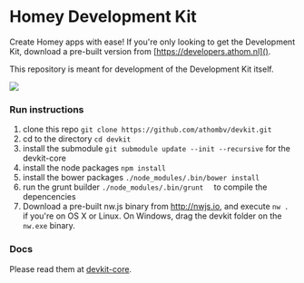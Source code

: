 # Homey Development Kit

Create Homey apps with ease! If you're only looking to get the Development Kit, download a pre-built version from [https://developers.athom.nl]().

This repository is meant for development of the Development Kit itself.

![](https://developers.athom.nl/img/devkit.png)

### Run instructions

1. clone this repo ```git clone https://github.com/athombv/devkit.git```
2. cd to the directory ```cd devkit```
3. install the submodule ```git submodule update --init --recursive``` for the devkit-core
4. install the node packages ```npm install```
5. install the bower packages ```./node_modules/.bin/bower install```
6. run the grunt builder ```./node_modules/.bin/grunt  ``` to compile the depencencies
7. Download a pre-built nw.js binary from http://nwjs.io, and execute `nw .` if you're on OS X or Linux. On Windows, drag the devkit folder on the `nw.exe` binary.

### Docs
Please read them at [devkit-core](https://github.com/printhom/devkit-core).
